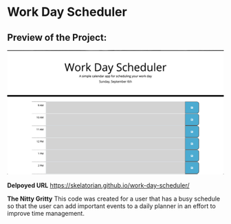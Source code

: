 # Work Day Scheduler
## Preview of the Project:

![](/assets/images/preview.png)

**Delpoyed URL**
https://skelatorian.github.io/work-day-scheduler/

**The Nitty Gritty**
This code was created for a user that has a busy schedule so that the user can add important events to a daily planner in an effort to improve time management.
